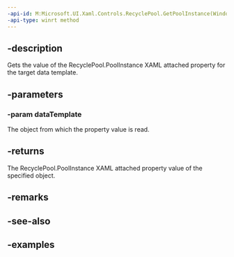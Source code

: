 ```yaml
---
-api-id: M:Microsoft.UI.Xaml.Controls.RecyclePool.GetPoolInstance(Windows.UI.Xaml.DataTemplate)
-api-type: winrt method
---
```


## -description

Gets the value of the RecyclePool.PoolInstance XAML attached property for the target data template.

## -parameters

### -param dataTemplate

The object from which the property value is read.

## -returns

The RecyclePool.PoolInstance XAML attached property value of the specified object.

## -remarks

## -see-also

## -examples

